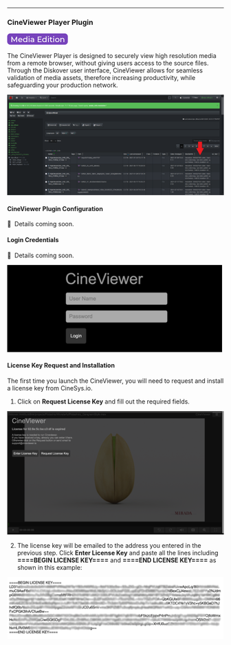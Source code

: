 <p id="cineviewer_plugin"></p>

___
### CineViewer Player Plugin

![Image: AJA Diskover Media Edition Label](images/button_edition_media.png)

The CineViewer Player is designed to securely view high resolution media from a remote browser, without giving users access to the source files. Through the Diskover user interface, CineViewer allows for seamless validation of media assets, therefore increasing productivity, while safeguarding your production network.

![Image: Media Info Field in UI Results Pane](images/image_plugins_media_info_diskover_ui_column_in_results_pane.png)

#### CineViewer Plugin Configuration

🔴 &nbsp;Details coming soon.

#### Login Credentials

🔴 &nbsp;Details coming soon.

<img src="images/image_file_action_cineviewer_login.png" width="500">

#### License Key Request and Installation

The first time you launch the CineViewer, you will need to request and install a license key from CineSys.io.

1. Click on **Request License Key** and fill out the required fields. 

![Image: CineViewer Player License Request and Installation](images/image_file_action_cineviewer_license.png)

2. The license key will be emailed to the address you entered in the previous step. Click **Enter License Key** and paste all the lines including **====BEGIN LICENSE KEY====** and **====END LICENSE KEY====** as shown in this example:

![Image: CineViewer Player License Key Installation](images/image_file_action_cineviewer_license_key.png)

